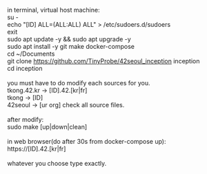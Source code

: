 in terminal, virtual host machine:<br>
su -<br>
echo "[ID] ALL=(ALL:ALL) ALL" > /etc/sudoers.d/sudoers<br>
exit<br>
sudo apt update -y && sudo apt upgrade -y<br>
sudo apt install -y git make docker-compose<br>
cd ~/Documents<br>
git clone https://github.com/TinyProbe/42seoul_inception inception<br>
cd inception<br>
<br>
you must have to do modify each sources for you.<br>
tkong.42.kr -> [ID].42.[kr|fr]<br>
tkong -> [ID]<br>
42seoul -> [ur org]
check all source files.<br>
<br>
after modify:<br>
sudo make [up|down|clean]<br>
<br>
in web browser(do after 30s from docker-compose up):<br>
https://[ID].42.[kr|fr]<br>
<br>
whatever you choose type exactly.<br>
